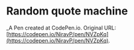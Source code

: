 # Random quote machine
 _A Pen created at CodePen.io. Original URL: [https://codepen.io/NiravP/pen/NVZpKq](https://codepen.io/NiravP/pen/NVZpKq).

 